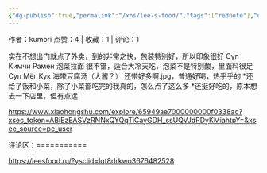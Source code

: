 ```yaml
---
{"dg-publish":true,"permalink":"/xhs/lee-s-food/","tags":["rednote"],"updated":"2025-03-17T21:38:51.957+08:00"}
---
```


作者：kumori
点赞：4   |   收藏：1   |   评论：1

实在不想出门就点了外卖，到的非常之快，包装特别好，所以印象很好
Суп Кимчи Рамен 泡菜拉面 很不错，适合大冷天吃，泡菜不是特别酸，里面料很足
Суп Мёг Кук 海带豆腐汤（大酱？） 还带好多啊.jpg，普通好喝，热乎乎的
*还给了饭和小菜，除了小菜都吃完的我真的，怎么点了这么多
*还挺好吃的，原本想去一下店里，但有点远

https://www.xiaohongshu.com/explore/65949ae7000000000f0338ac?xsec_token=ABiEzEASVzRNNxQYQqTiCayGDH_ssUQVJdRDyKMiahtpY=&xsec_source=pc_user

评论区：===========

https://leesfood.ru/?ysclid=lqt8drkwo3676482528